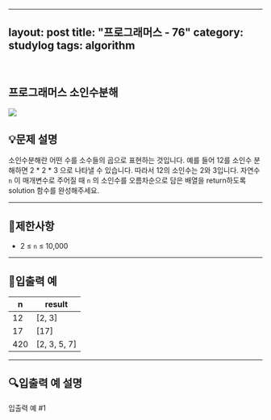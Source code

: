 ﻿
---
layout: post
title: "프로그래머스 - 76"
category: studylog
tags: algorithm
---

<br>

## 프로그래머스 소인수분해


![](https://velog.velcdn.com/images/dlsdud9098/post/e1464da6-734f-4172-a5d3-8df73b71a328/image.png)
## 💡문제 설명
소인수분해란 어떤 수를 소수들의 곱으로 표현하는 것입니다. 예를 들어 12를 소인수 분해하면 2 * 2 * 3 으로 나타낼 수 있습니다. 따라서 12의 소인수는 2와 3입니다. 자연수 ```n```
이 매개변수로 주어질 때 ```n```
의 소인수를 오름차순으로 담은 배열을 return하도록 solution 함수를 완성해주세요.


---




## 🚫제한사항


* 2 ≤ ```n```
 ≤ 10,000




---




## 🔢입출력 예




<table><thead><tr><th>n</th><th>result</th></tr></thead><tbody><tr><td>12</td><td>[2, 3]</td></tr><tr><td>17</td><td>[17]</td></tr><tr><td>420</td><td>[2, 3, 5, 7]</td></tr></tbody>
</table>


---




## 🔍입출력 예 설명
입출력 예 #1


